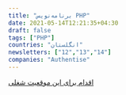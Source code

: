 ```yaml
---
title: "برنامه‌نویس PHP"
date: 2021-05-14T12:21:35+04:30
draft: false
tags: ["PHP"]
countries: "انگلستان"
newsletters: ["12","13","14"]
companies: "Authentise"
---
```


[اقدام برای این موقعیت شغلی](https://angel.co/company/authentise/jobs/1348956-backend-developer-python)

